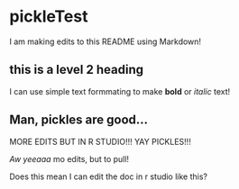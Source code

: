 # pickleTest

I am making edits to this README using Markdown!

## this is a level 2 heading
I can use simple text formmating to make **bold** or *italic* text!

## Man, pickles are good...
MORE EDITS BUT IN R STUDIO!!! YAY PICKLES!!!

*Aw yeeaaa* mo edits, but to pull!

Does this mean I can edit the doc in r studio like this?